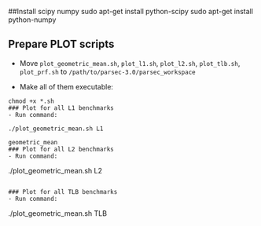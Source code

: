 ##Install scipy numpy
sudo apt-get install python-scipy
sudo apt-get install python-numpy

## Prepare PLOT scripts
- Move `plot_geometric_mean.sh`, `plot_l1.sh`, `plot_l2.sh`, `plot_tlb.sh`, `plot_prf.sh` to `/path/to/parsec-3.0/parsec_workspace`

- Make all of them executable:
```
chmod +x *.sh
### Plot for all L1 benchmarks
- Run command:

./plot_geometric_mean.sh L1

geometric_mean
### Plot for all L2 benchmarks
- Run command:
```
./plot_geometric_mean.sh L2
```

### Plot for all TLB benchmarks
- Run command:
```
./plot_geometric_mean.sh TLB
